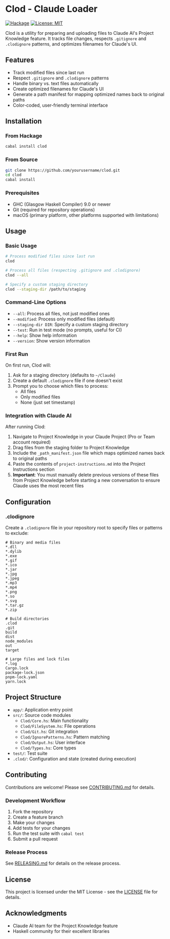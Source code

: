 # Clod - Claude Loader

[![Hackage](https://img.shields.io/hackage/v/clod.svg)](https://hackage.haskell.org/package/clod)
[![License: MIT](https://img.shields.io/badge/License-MIT-yellow.svg)](https://opensource.org/licenses/MIT)

Clod is a utility for preparing and uploading files to Claude AI's Project Knowledge feature. It tracks file changes, respects `.gitignore` and `.clodignore` patterns, and optimizes filenames for Claude's UI.

## Features

- Track modified files since last run
- Respect `.gitignore` and `.clodignore` patterns
- Handle binary vs. text files automatically
- Create optimized filenames for Claude's UI
- Generate a path manifest for mapping optimized names back to original paths
- Color-coded, user-friendly terminal interface

## Installation

### From Hackage

```bash
cabal install clod
```

### From Source

```bash
git clone https://github.com/yourusername/clod.git
cd clod
cabal install
```

### Prerequisites

- GHC (Glasgow Haskell Compiler) 9.0 or newer
- Git (required for repository operations)
- macOS (primary platform, other platforms supported with limitations)

## Usage

### Basic Usage

```bash
# Process modified files since last run
clod

# Process all files (respecting .gitignore and .clodignore)
clod --all

# Specify a custom staging directory
clod --staging-dir /path/to/staging
```

### Command-Line Options

- `--all`: Process all files, not just modified ones
- `--modified`: Process only modified files (default)
- `--staging-dir DIR`: Specify a custom staging directory
- `--test`: Run in test mode (no prompts, useful for CI)
- `--help`: Show help information
- `--version`: Show version information

### First Run

On first run, Clod will:

1. Ask for a staging directory (defaults to `~/Claude`)
2. Create a default `.clodignore` file if one doesn't exist
3. Prompt you to choose which files to process:
   - All files
   - Only modified files
   - None (just set timestamp)

### Integration with Claude AI

After running Clod:

1. Navigate to Project Knowledge in your Claude Project (Pro or Team account required)
2. Drag files from the staging folder to Project Knowledge
3. Include the `_path_manifest.json` file which maps optimized names back to original paths
4. Paste the contents of `project-instructions.md` into the Project Instructions section
5. **Important**: You must manually delete previous versions of these files from Project Knowledge before starting a new conversation to ensure Claude uses the most recent files

## Configuration

### .clodignore

Create a `.clodignore` file in your repository root to specify files or patterns to exclude:

```
# Binary and media files
*.dll
*.dylib
*.exe
*.gif
*.ico
*.jar
*.jpg
*.jpeg
*.mp3
*.mp4
*.png
*.so
*.svg
*.tar.gz
*.zip

# Build directories
.clod
.git
build
dist
node_modules
out
target

# Large files and lock files
*.log
Cargo.lock
package-lock.json
pnpm-lock.yaml
yarn.lock
```

## Project Structure

- `app/`: Application entry point
- `src/`: Source code modules
  - `Clod/Core.hs`: Main functionality
  - `Clod/FileSystem.hs`: File operations
  - `Clod/Git.hs`: Git integration
  - `Clod/IgnorePatterns.hs`: Pattern matching
  - `Clod/Output.hs`: User interface
  - `Clod/Types.hs`: Core types
- `test/`: Test suite
- `.clod/`: Configuration and state (created during execution)

## Contributing

Contributions are welcome! Please see [CONTRIBUTING.md](CONTRIBUTING.md) for details.

### Development Workflow

1. Fork the repository
2. Create a feature branch
3. Make your changes
4. Add tests for your changes
5. Run the test suite with `cabal test`
6. Submit a pull request

### Release Process

See [RELEASING.md](RELEASING.md) for details on the release process.

## License

This project is licensed under the MIT License - see the [LICENSE](LICENSE) file for details.

## Acknowledgments

- Claude AI team for the Project Knowledge feature
- Haskell community for their excellent libraries